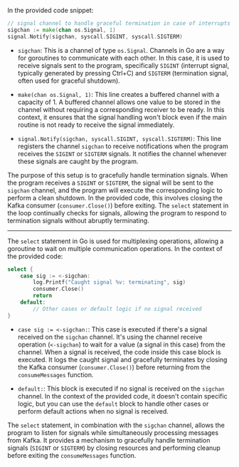 In the provided code snippet:

```go
// signal channel to handle graceful termination in case of interrupts (SIGINT or SIGTERM).
sigchan := make(chan os.Signal, 1)
signal.Notify(sigchan, syscall.SIGINT, syscall.SIGTERM)
```

- `sigchan`: This is a channel of type `os.Signal`. Channels in Go are a way for goroutines to communicate with each other. In this case, it is used to receive signals sent to the program, specifically `SIGINT` (interrupt signal, typically generated by pressing Ctrl+C) and `SIGTERM` (termination signal, often used for graceful shutdown).

- `make(chan os.Signal, 1)`: This line creates a buffered channel with a capacity of 1. A buffered channel allows one value to be stored in the channel without requiring a corresponding receiver to be ready. In this context, it ensures that the signal handling won't block even if the main routine is not ready to receive the signal immediately.

- `signal.Notify(sigchan, syscall.SIGINT, syscall.SIGTERM)`: This line registers the channel `sigchan` to receive notifications when the program receives the `SIGINT` or `SIGTERM` signals. It notifies the channel whenever these signals are caught by the program.

The purpose of this setup is to gracefully handle termination signals. When the program receives a `SIGINT` or `SIGTERM`, the signal will be sent to the `sigchan` channel, and the program will execute the corresponding logic to perform a clean shutdown. In the provided code, this involves closing the Kafka consumer (`consumer.Close()`) before exiting. The `select` statement in the loop continually checks for signals, allowing the program to respond to termination signals without abruptly terminating.


---

The `select` statement in Go is used for multiplexing operations, allowing a goroutine to wait on multiple communication operations. In the context of the provided code:

```go
select {
    case sig := <-sigchan:
        log.Printf("Caught signal %v: terminating", sig)
        consumer.Close()
        return
    default:
        // Other cases or default logic if no signal received
}
```

- `case sig := <-sigchan:`: This case is executed if there's a signal received on the `sigchan` channel. It's using the channel receive operation (`<-sigchan`) to wait for a value (a signal in this case) from the channel. When a signal is received, the code inside this case block is executed. It logs the caught signal and gracefully terminates by closing the Kafka consumer (`consumer.Close()`) before returning from the `consumeMessages` function.

- `default:`: This block is executed if no signal is received on the `sigchan` channel. In the context of the provided code, it doesn't contain specific logic, but you can use the `default` block to handle other cases or perform default actions when no signal is received.

The `select` statement, in combination with the `sigchan` channel, allows the program to listen for signals while simultaneously processing messages from Kafka. It provides a mechanism to gracefully handle termination signals (`SIGINT` or `SIGTERM`) by closing resources and performing cleanup before exiting the `consumeMessages` function.